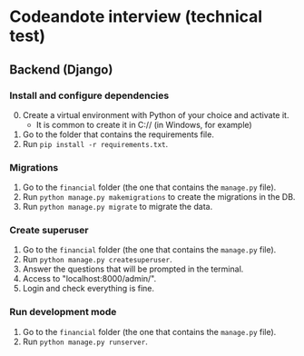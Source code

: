# Codeandote interview (technical test)

## Backend (Django)

### Install and configure dependencies

0. Create a virtual environment with Python of your choice and activate it.
    - It is common to create it in C:// (in Windows, for example)
1. Go to the folder that contains the requirements file.
2. Run `pip install -r requirements.txt`.

### Migrations

1. Go to the `financial` folder (the one that contains the `manage.py` file).
2. Run `python manage.py makemigrations` to create the migrations in the DB.
3. Run `python manage.py migrate` to migrate the data.

### Create superuser

1. Go to the `financial` folder (the one that contains the `manage.py` file).
2. Run `python manage.py createsuperuser`.
3. Answer the questions that will be prompted in the terminal.
4. Access to "localhost:8000/admin/".
5. Login and check everything is fine.

### Run development mode

1. Go to the `financial` folder (the one that contains the `manage.py` file).
2. Run `python manage.py runserver`.